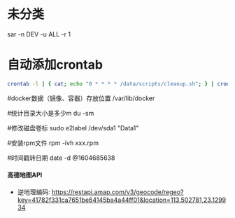 
# 未分类
sar -n DEV -u ALL -r 1



# 自动添加crontab
```bash
crontab -l | { cat; echo "0 * * * * /data/scripts/cleanup.sh"; } | crontab -
```






#docker数据（镜像、容器）存放位置
/var/lib/docker

#统计目录大小是多少m
du -sm

#修改磁盘卷标
sudo e2label /dev/sda1 "Data1"

#安装rpm文件
rpm -ivh xxx.rpm

#时间戳转日期
date -d @1604685638

#### 高德地图API
* 逆地理编码: https://restapi.amap.com/v3/geocode/regeo?key=41782f331ca7651be64145ba4a44ff01&location=113.502781,23.129934
